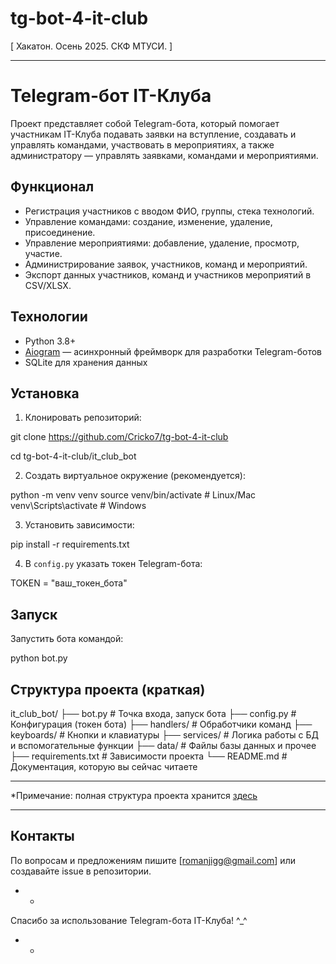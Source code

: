 # tg-bot-4-it-club
[ Хакатон. Осень 2025. СКФ МТУСИ. ]
__________________


# Telegram-бот IT-Клуба

Проект представляет собой Telegram-бота, который помогает участникам IT-Клуба подавать заявки на вступление, создавать и управлять командами, участвовать в мероприятиях, а также администратору — управлять заявками, командами и мероприятиями.

## Функционал

- Регистрация участников с вводом ФИО, группы, стека технологий.
- Управление командами: создание, изменение, удаление, присоединение.
- Управление мероприятиями: добавление, удаление, просмотр, участие.
- Администрирование заявок, участников, команд и мероприятий.
- Экспорт данных участников, команд и участников мероприятий в CSV/XLSX.

## Технологии

- Python 3.8+
- [Aiogram](https://docs.aiogram.dev/en/latest/) — асинхронный фреймворк для разработки Telegram-ботов
- SQLite для хранения данных

## Установка

1. Клонировать репозиторий:

git clone https://github.com/Cricko7/tg-bot-4-it-club

cd tg-bot-4-it-club/it_club_bot


2. Создать виртуальное окружение (рекомендуется):

python -m venv venv
source venv/bin/activate # Linux/Mac
venv\Scripts\activate # Windows


3. Установить зависимости:

pip install -r requirements.txt


4. В `config.py` указать токен Telegram-бота:

TOKEN = "ваш_токен_бота"


## Запуск

Запустить бота командой:

python bot.py


## Структура проекта (краткая)

it_club_bot/
├── bot.py              # Точка входа, запуск бота
├── config.py           # Конфигурация (токен бота)
├── handlers/           # Обработчики команд
├── keyboards/          # Кнопки и клавиатуры
├── services/           # Логика работы с БД и вспомогательные функции
├── data/               # Файлы базы данных и прочее
├── requirements.txt    # Зависимости проекта
└── README.md           # Документация, которую вы сейчас читаете


-----
*Примечание: полная структура проекта хранится [здесь](map.txt)
_____

## Контакты

По вопросам и предложениям пишите [romanjigg@gmail.com] или создавайте issue в репозитории.


- - 

Спасибо за использование Telegram-бота IT-Клуба! ^_^

- - 